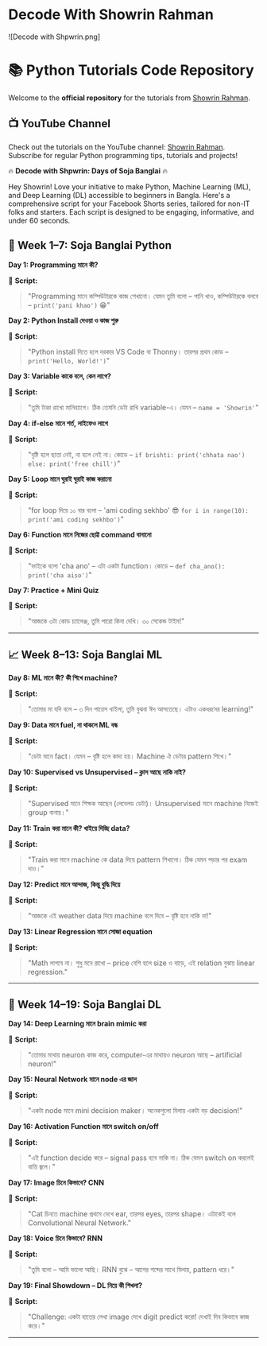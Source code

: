 # Decode With Showrin Rahman

![Decode with Shpwrin.png]

# 📚 Python Tutorials Code Repository  

Welcome to the **official repository** for the  tutorials from [Showrin Rahman](https://www.youtube.com/@showrin20).
## 📺 **YouTube Channel**  
Check out the tutorials on the YouTube channel: [Showrin Rahman](https://www.youtube.com/@showrin20). Subscribe for regular Python programming tips, tutorials and projects!  

🔥 **Decode with Shpwrin: Days of Soja Banglai** 🔥

Hey Showrin! Love your initiative to make Python, Machine Learning (ML), and Deep Learning (DL) accessible to beginners in Bangla. Here's a comprehensive script for your Facebook Shorts series, tailored for non-IT folks and starters. Each script is designed to be engaging, informative, and under 60 seconds.



## 🐍 Week 1–7: **Soja Banglai Python**

**Day 1: Programming মানে কী?**

🎥 **Script:**

> "Programming মানে কম্পিউটারকে কাজ শেখানো। যেমন তুমি বলো – পানি খাও, কম্পিউটারকে বলবে – `print('pani khao')` 😁"

**Day 2: Python Install দেওয়া ও কাজ শুরু**

🎥 **Script:**

> "Python install দিতে হলে দরকার VS Code বা Thonny। তারপর প্রথম কোড – `print('Hello, World!')`"

**Day 3: Variable কাকে বলে, কেন লাগে?**

🎥 **Script:**

> "তুমি টাকা রাখো মানিব্যাগে। ঠিক তেমনি ডেটা রাখি variable-এ। যেমন – `name = 'Showrin'`"

**Day 4: if-else মানে শর্ত, লাইফেও লাগে**

🎥 **Script:**

> "বৃষ্টি হলে ছাতা নেই, না হলে নেই না। কোডে – `if brishti: print('chhata nao') else: print('free chill')`"

**Day 5: Loop মানে ঘুরাই ঘুরাই কাজ করানো**

🎥 **Script:**

> "for loop দিয়ে ১০ বার বলো – 'ami coding sekhbo' 😎 `for i in range(10): print('ami coding sekhbo')`"

**Day 6: Function মানে নিজের ছোট্ট command বানানো**

🎥 **Script:**

> "ভাইকে বলো 'cha ano' – এটা একটা function। কোডে – `def cha_ano(): print('cha aiso')`"

**Day 7: Practice + Mini Quiz**

🎥 **Script:**

> "আজকে ৩টা কোড চ্যালেঞ্জ, তুমি পারো কিনা দেখি। ৩০ সেকেন্ড টাইম!"

---

## 📈 Week 8–13: **Soja Banglai ML**

**Day 8: ML মানে কী? কী শিখে machine?**

🎥 **Script:**

> "তোমার মা যদি বলে – ৩ দিন পায়েস খাইলা, তুমি বুঝবা ঈদ আসতেছে। এটাও একধরনের learning!"

**Day 9: Data মানে fuel, না থাকলে ML বন্ধ**

🎥 **Script:**

> "ডেটা মানে fact। যেমন – বৃষ্টি হলে কাদা হয়। Machine ঐ ডেটার pattern শিখে।"

**Day 10: Supervised vs Unsupervised – ক্লাস আছে নাকি নাই?**

🎥 **Script:**

> "Supervised মানে শিক্ষক আছেন (লেবেলড ডেটা)। Unsupervised মানে machine নিজেই group বানায়।"

**Day 11: Train করা মানে কী? খাইয়ে দিচ্ছি data?**

🎥 **Script:**

> "Train করা মানে machine কে data দিয়ে pattern শিখানো। ঠিক যেমন পড়ার পর exam দাও।"

**Day 12: Predict মানে আন্দাজ, কিন্তু বুদ্ধি দিয়ে**

🎥 **Script:**

> "আজকে এই weather data দিয়ে machine বলে দিবে – বৃষ্টি হবে নাকি না!"

**Day 13: Linear Regression মানে সোজা equation**

🎥 **Script:**

> "Math লাগবে না। শুধু মনে রাখো – price বেশি হলে size ও বাড়ে, এই relation বুঝায় linear regression."

---

## 🧠 Week 14–19: **Soja Banglai DL**

**Day 14: Deep Learning মানে brain mimic করা**

🎥 **Script:**

> "তোমার মাথায় neuron কাজ করে, computer-এর মাথায়ও neuron আছে – artificial neuron!"

**Day 15: Neural Network মানে node এর জাল**

🎥 **Script:**

> "একটা node মানে mini decision maker। অনেকগুলো মিলায় একটা বড় decision!"

**Day 16: Activation Function মানে switch on/off**

🎥 **Script:**

> "এই function decide করে – signal pass হবে নাকি না। ঠিক যেমন switch on করলেই বাত্তি জ্বলে।"

**Day 17: Image চিনে কিভাবে? CNN**

🎥 **Script:**

> "Cat চিনতে machine প্রথমে দেখে ear, তারপর eyes, তারপর shape। এটাকেই বলে Convolutional Neural Network."

**Day 18: Voice চিনে কিভাবে? RNN**

🎥 **Script:**

> "তুমি বলো – আমি ভালো আছি। RNN বুঝে – আগের শব্দের সাথে মিলায়, pattern ধরে।"

**Day 19: Final Showdown – DL নিয়ে কী শিখলা?**

🎥 **Script:**

> "Challenge: একটা হাতের লেখা image দেখে digit predict করো! দেখাই দিব কিভাবে কাজ করে।"

---
